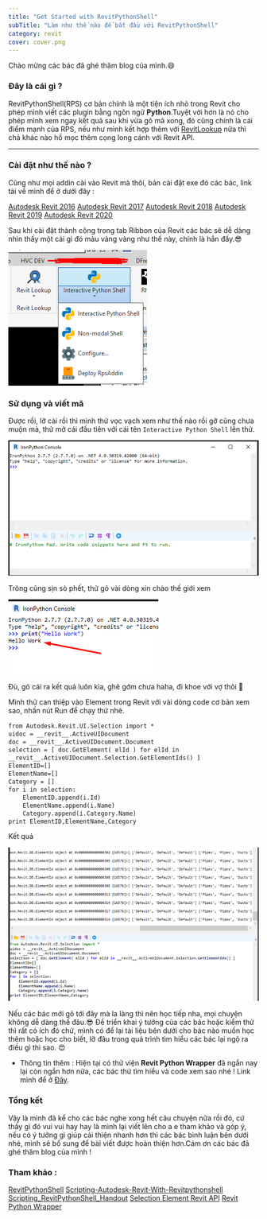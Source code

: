 ```yaml
---
title: "Get Started with RevitPythonShell"
subTitle: "Làm như thế nào để bắt đầu với RevitPythonShell"
category: revit
cover: cover.png
---
```


Chào mừng các bác đã ghé thăm blog của mình.😄

### Đây là cái gì ?
 RevitPythonShell(RPS) cơ bản chính là một tiện ích nhỏ trong Revit cho phép mình viết các plugin bằng ngôn ngữ **Python**.Tuyệt vời hơn là nó cho phép mình xem ngay kết quả sau khi vừa gõ mã xong, đó cũng chính là cái điểm mạnh của RPS, nếu như mình kết hợp thêm với <a href="https://github.com/jeremytammik/RevitLookup" target="_blank">RevitLookup</a> nữa thì chả khác nào hồ mọc thêm cọng long cánh với Revit API.
 
---
### Cài đặt như thế nào ?
Cũng như mọi addin cài vào Revit mà thôi, bản cài đặt exe đó các bác, link tải về mình để ở dưới đây :

<a href="data/2017.03.07_Setup_RevitPythonShell_2016.exe" target="_blank">Autodesk Revit 2016</a> 
<a href="data/2017.04.06_Setup_RevitPythonShell_2017.exe" target="_blank">Autodesk Revit 2017</a> 
<a href="data/2017.07.24_Setup_RevitPythonShell_2018.exe" target="_blank">Autodesk Revit 2018</a> 
<a href="data/2018.09.19_Setup_RevitPythonShell_2019.exe" target="_blank">Autodesk Revit 2019</a> 
<a href="data/2020.01.19_Setup_RevitPythonShell_2020.exe" target="_blank">Autodesk Revit 2020</a>      

Sau khi cài đặt thành công trong tab Ribbon của Revit các bác sẽ dễ dàng nhìn thấy một cái gì đó màu vàng vàng như thế này, chính là hắn đấy.😎

![](pic/startRPS.png)

### Sử dụng và viết mã

Được rồi, lỡ cài rồi thì mình thử vọc vạch xem như thế nào rồi gỡ cũng chưa muộn mà, thử mở cái đầu tiên với cái tên `Interactive Python Shell` lên thử.

![](pic/RPS_Interact.png)

Trông cũng sịn sò phết, thử gõ vài dòng xin chào thế giới xem 

![](pic/RPS_Hello.png)

Đù, gõ cái ra kết quả luôn kìa, ghê gớm chưa haha, đi khoe với vợ thôi  🤣 

Mình thử can thiệp vào Element trong Revit với vài dòng code cơ bản xem sao, nhấn nút Run để chạy thử nhé.

```
from Autodesk.Revit.UI.Selection import *
uidoc = __revit__.ActiveUIDocument
doc = __revit__.ActiveUIDocument.Document
selection = [ doc.GetElement( elId ) for elId in __revit__.ActiveUIDocument.Selection.GetElementIds() ]
ElementID=[]
ElementName=[]
Category = []
for i in selection:
    ElementID.append(i.Id)
    ElementName.append(i.Name)
    Category.append(i.Category.Name)    
print ElementID,ElementName,Category
```
Kết quả 

![](pic/result.png)

Nếu các bác mới gõ tới đây mà la làng thì nên học tiếp nha, mọi chuyện không dễ dàng thế đâu.😎
Đề triển khai ý tưởng của các bác hoặc kiểm thử thì rất có ích đó chứ, mình có để lại tài liệu bên dưới cho bác nào muốn học thêm hoặc học cho biết, lỡ đâu trong quá trình tìm hiểu các bác lại ngộ ra điều gì thì sao. 😍

- Thông tin thêm : Hiện tại có thử viện **Revit Python Wrapper** đã ngắn nay lại còn ngắn hơn nữa, các bác thử tìm hiểu và code xem sao nhé ! Link mình để ở <a href="https://revitpythonwrapper.readthedocs.io/en/latest/index.html" target="_blank">Đây</a>.

### Tổng kết

Vậy là mình đã kể cho các bác nghe xong hết câu chuyện nữa rồi đó, cứ thấy gì đó vui vui hay hay là mình lại viết lên cho a e tham khảo và góp ý, nếu có ý tưởng gì giúp cải thiện nhanh hơn thì các bác bình luận bên dưới nhé, mình sẽ bổ sung để bài viết được hoàn thiện hơn.Cám ơn các bác đã ghé thăm blog của mình !

### Tham khảo :

<a href="https://github.com/architecture-building-systems/revitpythonshell" target="_blank">RevitPythonShell</a>
<a href="https://daren-thomas.gitbooks.io/scripting-autodesk-revit-with-revitpythonshell/content/" target="_blank">Scripting-Autodesk-Revit-With-Revitpythonshell</a> 
<a href="http://thebuildingcoder.typepad.com/files/cp3837-l_scripting_revitpythonshell_handout.pdf" target="_blank">Scripting_RevitPythonShell_Handout</a>
<a href="https://stackoverflow.com/questions/54325392/modify-selection-to-first-element-by-selection-setelementids" target="_blank">Selection Element Revit API</a> 
<a href="https://revitpythonwrapper.readthedocs.io/en/latest/index.html" target="_blank">Revit Python Wrapper</a>  